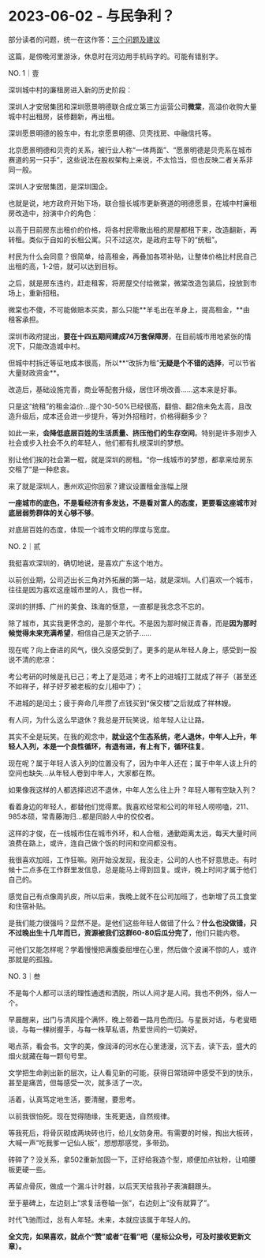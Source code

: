 # 2023-06-02 - 与民争利？

部分读者的问题，统一在这作答：[三个问题及建议](http://mp.weixin.qq.com/s?__biz=Mzg2MTg2OTYzNQ==&mid=2247483757&idx=1&sn=1f3f21f1da94cc247677c9c4da4e0565&chksm=ce11c241f9664b57924072587043371b9f3ed49bd503f895bf939f0028195ac7e872913a3e4f&scene=21#wechat_redirect)

这篇，是傍晚河里游泳，休息时在河边用手机码字的。可能有错别字。

NO. 1｜壹

深圳城中村的廉租房进入新的历史阶段：

深圳人才安居集团和深圳愿景明德联合成立第三方运营公司**微棠**，高溢价收购大量城中村出租房，装修翻新，再出租。

深圳愿景明德的股东中，有北京愿景明德、贝壳找房、中融信托等。

北京愿景明德和贝壳的关系，被行业人称“一体两面”、“愿景明德是贝壳系在城市赛道的另一只手”，这些说法在股权架构上来说，不太恰当，但也反映二者关系非同一般。

深圳人才安居集团，是深圳国企。

也就是说，地方政府开始下场，联合擅长城市更新赛道的明德愿景，在城中村廉租房改造中，扮演中介的角色：

以高于目前房东出租价的价格，将各村民零散出租的房屋都租下来，改造翻新，再转租。类似于自如的长租公寓。只不过这次，是政府主导下的“统租”。

村民为什么会同意？很简单，给高租金，再叠加各项补贴，让整体价格比村民自己出租的高，1-2倍，就可以达到目标。

之后，就是房东违约，赶走租客，将房屋交付给微棠，微棠改造包装后，投放到市场上，重新招租。

微棠也不傻，不可能做赔本买卖，那么只能**羊毛出在羊身上，提高租金，**由租客承担。

深圳市政府提出，**要在十四五期间建成74万套保障房**，在目前城市用地紧张的情况下，只能改造城中村。

但城中村拆迁等征地成本很高，所以**“改拆为租”**无疑是个不错的选择**，可以节省大量财政资金**。

改造后，基础设施完善，商业等配套升级，居住环境改善......这本来是好事。

只是这“统租”的租金溢价...提个30-50%已经很高，翻倍、翻2倍未免太高，且改造升级后，成本还会进一步提升，等对外招租时，价格得翻多少？

如此一来，**会降低底层百姓的生活质量、挤压他们的生存空间**。特别是许多刚步入社会或步入社会不久的年轻人，他们都有扎根深圳的梦想。

别让他们挨的社会第一棍，就是深圳的房租。“你一线城市的梦想，都拿来给房东交租了”是一种悲哀。

来了就是深圳人，惠州欢迎你回家？建议设置租金涨幅上限

**一座城市的底色，不是看经济有多发达，不是看对富人的态度，更要看这座城市对底层弱势群体的关心够不够**。

对底层百姓的态度，体现一个城市文明的厚度与宽度。

NO. 2｜贰

我挺喜欢深圳的，确切地说，是喜欢广东这个地方。

以前创业期，公司迈出长三角对外拓展的第一站，就是深圳。人们喜欢一个城市，往往是因为喜欢这座城市里的人，我也一样。

深圳的拼搏、广州的美食、珠海的惬意，一直都是我念念不忘的。

除了城市，其实我更怀念的，是那个年代。不是因为那时候正青春，而是**因为那时候觉得未来充满希望**，相信自己是天之骄子......

现在呢？向上奋进的风气，很久没感受到了。更多的是从年轻人身上，感受到一股说不清的悲凉：

考公考研的时候是孔已己；考上了是范进；考不上的进城打工就成了祥子（甚至还不如祥子，祥子好歹被老板的女儿相中了）；

不进城的是闰土；疲于奔命几年攒了点钱买到“保交楼”之后就成了祥林嫂。

有人问，为什么这么早退休？我总是开玩笑说，给年轻人让让路。

其实不全是玩笑。在我的观念中，**就业这个生态系统，老人退休，中年人上升，年轻人入列，本是一个良性循环，有退有进，有上有下，循环往复**。

现在呢？属于年轻人该入列的位置没有了，因为中年人还在；属于中年人该上升的空间也缺失...从年轻人卷到中年人，大家都在熬。

如果像我这样的人都选择迟迟不退休，中年人怎么往上升？年轻人哪有空缺入列？

看着身边的年轻人，都替他们觉得累。我喜欢经常和公司的年轻人唠唠嗑，211、985本硕，常青藤海归...都是同龄人中的佼佼者。

这样的才俊，在一线城市住在城市外环，和人合租，通勤距离太远，每天大量时间浪费在路上，或许，连自己做个饭的时间和空间都没有。

我很喜欢加班，工作狂嘛。刚开始没发现，我没走，公司的人也不好意思走。有时候十二点多在工作群里发信息，总是能马上得到回复。或许，晚上时间才属于他们自己的。

感觉自己有点像周扒皮，所以后来，我晚上就不在公司加班了，也新增了员工食堂和住宿补贴。

是我们能力很强吗？显然不是。是他们这些年轻人做错了什么？**什么也没做错，只不过晚出生十几年而已，资源被我们这群60-80后瓜分完了**，他们只能内卷。

可他们又能怎样呢？学着慢慢把满腹委屈埋在心里，然后做个波澜不惊的人，或许那就是的孤独。

NO. 3｜叁

不是每个人都可以活的理性通透和洒脱，所以人间才是人间。我也不例外，俗人一个。

早晨醒来，出门与清风撞个满怀，晚上带着一路月色而归。与星辰对话，与老叟晤谈，与每一棵树握手，与每一株草私语，热爱世间的一切美好。


喝点茶，看会书。文字的美，像润泽的河水在心里漶漫，沉下去，读下去，盛大的烟火就藏在每一颗句号里。

文学把生命剥出新的层次，让人看见新的可能，获得日常琐碎中感受不到的快乐，甚至是痛苦，但每感受一次，就多活了一次。

活着，认真笃定地生活，要清醒，要思考。

以前我很怕死。现在觉得随缘，生死更迭，自然规律。

等我死后，将骨灰砌成两块砖也行，给儿女防身用。有需要的时候，掏出大板砖，大喊一声“吃我爹一记仙人板”，想想那感觉，多带劲。

砖碎了？没关系，拿502重新加固一下，正好给我造个型，顺便加点钛粉，让咱腰板更硬一些。

再留点骨灰，做成一个漏斗计时器，以后天天给我孙子表演翻跟头。

至于墓碑上，左边刻上“求复活卷轴一张”，右边刻上“没有就算了”。

时代飞驰而过，总有人年轻。未来，本就应该属于年轻人的。

**全文完，如果喜欢，就点个“赞”或者“在看”吧（星标公众号，可及时接收更新文章）。**